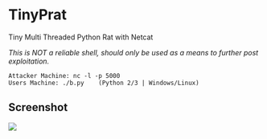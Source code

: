 # TinyPrat
Tiny Multi Threaded Python Rat with Netcat

*This is NOT a reliable shell, should only be used as a means to further post exploitation.*
```
Attacker Machine: nc -l -p 5000
Users Machine: ./b.py    (Python 2/3 | Windows/Linux)
```
## Screenshot
![](https://nabyte.com/imgs/ac690d127fbacbcf63744d255b2903d72156ed55b.py.png)

